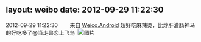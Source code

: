 layout: weibo
date: 2012-09-29 11:22:30
---
2012-09-29 11:22:30  &nbsp;&nbsp;&nbsp;&nbsp;&nbsp;&nbsp; 来自 <a href="http://app.weibo.com/t/feed/l4RWD" rel="nofollow">Weico.Android</a>
超好吃麻辣烫，比炒肝灌肠神马的好吃多了@当走兽恋上飞鸟   ​​​
![图片](https://ww3.sinaimg.cn/large/6d2a6003jw1dxd8639f7aj.jpg)
